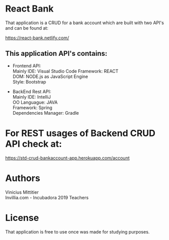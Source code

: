 # React Bank  

  
That application is a CRUD for a bank account which are built with two API's and can be found at:

https://react-bank.netlify.com/  

  
## This application API's contains:  



* Frontend API:  
 Mainly IDE: Visual Studio Code 
 Framework: REACT  
 DOM: NODE.js as JavaScript Engine  
 Style: Bootstrap  
  
* BackEnd Rest API:  
 Mainly IDE: IntelliJ  
 OO Languague: JAVA  
 Framework: Spring  
 Dependencies Manager: Gradle  
  
# For REST usages of Backend CRUD API check at:  
https://std-crud-bankaccount-app.herokuapp.com/account  
  
# Authors  
Vinicius Mittitier  
Invillia.com - Incubadora 2019 Teachers  
  
# License  
That application is free to use once was made for studying purposes.  

